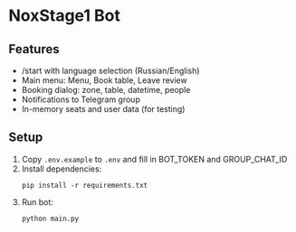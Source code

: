 # NoxStage1 Bot

## Features
- /start with language selection (Russian/English)
- Main menu: Menu, Book table, Leave review
- Booking dialog: zone, table, datetime, people
- Notifications to Telegram group
- In-memory seats and user data (for testing)

## Setup
1. Copy `.env.example` to `.env` and fill in BOT_TOKEN and GROUP_CHAT_ID
2. Install dependencies:
   ```
   pip install -r requirements.txt
   ```
3. Run bot:
   ```
   python main.py
   ```
